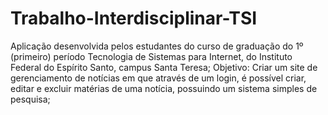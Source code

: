 # Trabalho-Interdisciplinar-TSI
Aplicação desenvolvida pelos estudantes do curso de graduação do 1º (primeiro) período Tecnologia de Sistemas para Internet, do Instituto Federal do Espírito Santo, campus Santa Teresa;
Objetivo: Criar um site de gerenciamento de notícias em que através de um login, é possível criar, editar e excluir matérias de uma notícia, possuindo um sistema simples de pesquisa;
